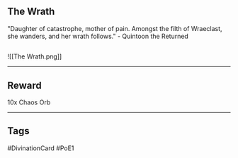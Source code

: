 ## The Wrath
"Daughter of catastrophe, mother of pain. Amongst the filth of Wraeclast, she wanders, and her wrath follows." - Quintoon the Returned
## 
![[The Wrath.png]]

---
## Reward
10x Chaos Orb

---
## Tags
#DivinationCard
#PoE1